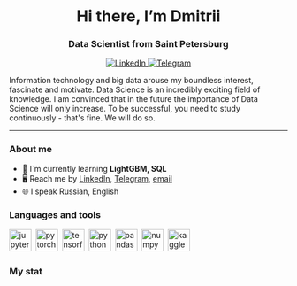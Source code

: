 <div id="header" align="center">
    <h1>Hi there, I’m Dmitrii</h1>
    <h3>Data Scientist from Saint Petersburg</h3>
</div>

<div align="center">
  <a href="https://www.linkedin.com/in/dmitrii-petrochenko-1b32a0274/">
    <img alt="LinkedIn" src="https://img.shields.io/badge/LinkedIn-blue?style=for-the-badge&logo=linkedin&logoColor=white">
  </a>
  <a href="https://t.me/dmit_ps">
    <img alt="Telegram" src="https://img.shields.io/badge/Telegram-blue?style=for-the-badge&logo=telegram&logoColor=white">
  </a>
</div>

Information technology and big data arouse my boundless interest, fascinate and motivate. Data Science is an incredibly exciting field of knowledge. I am convinced that in the future the importance of Data Science will only increase. To be successful, you need to study continuously - that's fine. We will do so.

---

### About me

- :seedling: I`m currently learning **LightGBM, SQL**
- :desktop_computer: Reach me by [LinkedIn](https://www.linkedin.com/in/dmitrii-petrochenko-1b32a0274/), [Telegram](https://t.me/dmit_ps), [email](mailto:dmit.ps.info@gmail.com)
- :globe_with_meridians: I speak Russian, English

### Languages and tools

<img src="https://cdn.jsdelivr.net/gh/devicons/devicon/icons/jupyter/jupyter-original.svg" title="jupyter" width="40" height="40"/>&nbsp;
<img src="https://cdn.jsdelivr.net/gh/devicons/devicon/icons/pytorch/pytorch-original.svg" title="pytorch" width="40" height="40"/>&nbsp;
<img src="https://cdn.jsdelivr.net/gh/devicons/devicon/icons/tensorflow/tensorflow-original.svg" title="tensorflow" width="40" height="40"/>&nbsp;
<img src="https://cdn.jsdelivr.net/gh/devicons/devicon/icons/python/python-original.svg" title="python" width="40" height="40"/>&nbsp;
<img src="https://cdn.jsdelivr.net/gh/devicons/devicon/icons/pandas/pandas-original.svg" title="pandas" width="40" height="40"/>&nbsp;
<img src="https://cdn.jsdelivr.net/gh/devicons/devicon/icons/numpy/numpy-original.svg" title="numpy" width="40" height="40"/>&nbsp;
<img src="https://cdn.jsdelivr.net/gh/devicons/devicon/icons/kaggle/kaggle-original.svg" title="kaggle" width="40" height="40"/>&nbsp;

### My stat

<div id="stat" align="center">
    <img src="http://github-profile-summary-cards.vercel.app/api/cards/profile-details?username=dmitps&theme=apprentice" alt=""/>
    <img src="http://github-profile-summary-cards.vercel.app/api/cards/most-commit-language?username=dmitps&theme=apprentice" alt=""/>
    <img src="http://github-profile-summary-cards.vercel.app/api/cards/stats?username=dmitps&theme=apprentice" alt=""/>
</div>
